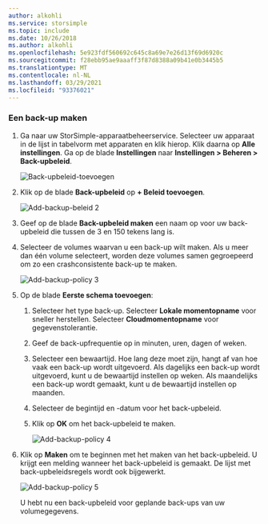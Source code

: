 ```yaml
---
author: alkohli
ms.service: storsimple
ms.topic: include
ms.date: 10/26/2018
ms.author: alkohli
ms.openlocfilehash: 5e923fdf560692c645c8a69e7e26d13f69d6920c
ms.sourcegitcommit: f28ebb95ae9aaaff3f87d8388a09b41e0b3445b5
ms.translationtype: MT
ms.contentlocale: nl-NL
ms.lasthandoff: 03/29/2021
ms.locfileid: "93376021"
---
```

### <a name="to-take-a-backup"></a>Een back-up maken

1. Ga naar uw StorSimple-apparaatbeheerservice. Selecteer uw apparaat in de lijst in tabelvorm met apparaten en klik hierop. Klik daarna op **Alle instellingen**. Ga op de blade **Instellingen** naar **Instellingen > Beheren > Back-upbeleid**.

    ![Back-upbeleid-toevoegen](./media/storsimple-8000-take-backup/step8takebu1.png)

2. Klik op de blade **Back-upbeleid** op **+ Beleid toevoegen**.

    ![Add-backup-beleid 2](./media/storsimple-8000-take-backup/step8takebu2.png)

3. Geef op de blade **Back-upbeleid maken** een naam op voor uw back-upbeleid die tussen de 3 en 150 tekens lang is.

4. Selecteer de volumes waarvan u een back-up wilt maken. Als u meer dan één volume selecteert, worden deze volumes samen gegroepeerd om zo een crashconsistente back-up te maken.

    ![Add-backup-policy 3](./media/storsimple-8000-take-backup/step8takebu4.png)

5. Op de blade **Eerste schema toevoegen**:

    1. Selecteer het type back-up. Selecteer **Lokale momentopname** voor sneller herstellen. Selecteer **Cloudmomentopname** voor gegevenstolerantie.
    2. Geef de back-upfrequentie op in minuten, uren, dagen of weken.
    3. Selecteer een bewaartijd. Hoe lang deze moet zijn, hangt af van hoe vaak een back-up wordt uitgevoerd. Als dagelijks een back-up wordt uitgevoerd, kunt u de bewaartijd instellen op weken. Als maandelijks een back-up wordt gemaakt, kunt u de bewaartijd instellen op maanden.
    4. Selecteer de begintijd en -datum voor het back-upbeleid.
    5. Klik op **OK** om het back-upbeleid te maken.

        ![Add-backup-policy 4](./media/storsimple-8000-take-backup/step8takebu5.png) 

6. Klik op **Maken** om te beginnen met het maken van het back-upbeleid. U krijgt een melding wanneer het back-upbeleid is gemaakt. De lijst met back-upbeleidsregels wordt ook bijgewerkt.
      
      ![Add-backup-policy 5](./media/storsimple-8000-take-backup/step8takebu9.png)
      
      U hebt nu een back-upbeleid voor geplande back-ups van uw volumegegevens.




